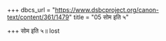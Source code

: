 +++
dbcs_url = "https://www.dsbcproject.org/canon-text/content/361/1479"
title = "05 सोम इति ५"

+++
सोम इति ५॥
lost
